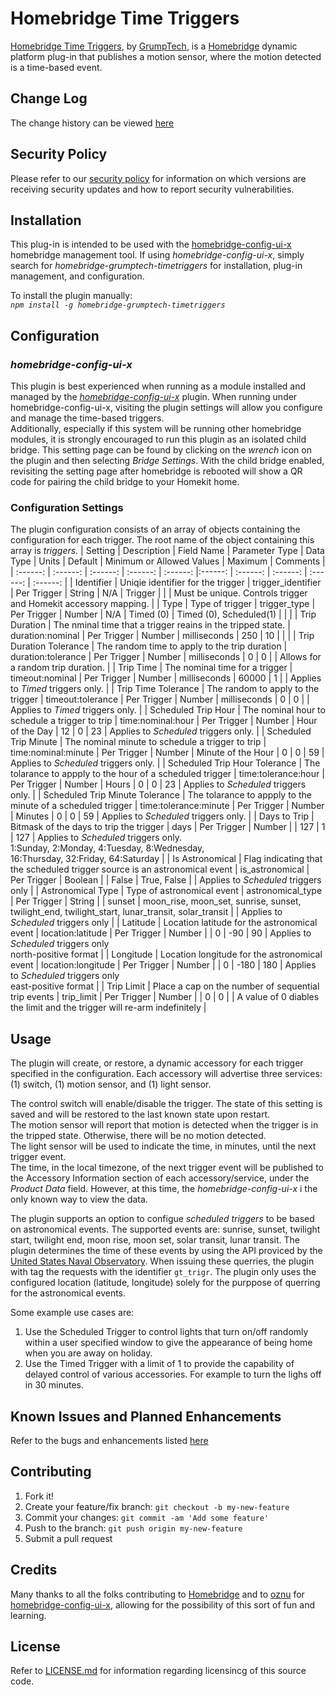 # Homebridge Time Triggers

[Homebridge Time Triggers](https://github.com/pricemi115/homebridge-grumptech-timetriggers), by [GrumpTech](https://github.com/pricemi115/), is a [Homebridge](https://homebridge.io) dynamic platform plug-in that publishes a motion sensor, where the motion detected is a time-based event.

## Change Log
The change history can be viewed [here](./CHANGELOG.md)

## Security Policy
Please refer to our [security policy](./SECURITY.md) for information on which versions are receiving security updates and how to report security vulnerabilities.

## Installation
This plug-in is intended to be used with the [homebridge-config-ui-x](https://www.npmjs.com/package/homebridge-config-ui-x) homebridge management tool. If using _homebridge-config-ui-x_, simply search for _homebridge-grumptech-timetriggers_ for installation, plug-in management, and configuration.

To install the plugin manually:
<br>_`npm install -g homebridge-grumptech-timetriggers`_

## Configuration
### _homebridge-config-ui-x_
This plugin is best experienced when running as a module installed and managed by the [_homebridge-config-ui-x_](https://www.npmjs.com/package/homebridge-config-ui-x) plugin. When running under homebridge-config-ui-x, visiting the plugin settings will allow you configure and manage the time-based triggers.<br/>
Additionally, especially if this system will be running other homebridge modules, it is strongly encouraged to run this plugin as an isolated child bridge. This setting page can be found by clicking on the _wrench_ icon on the plugin and then selecting _Bridge Settings_. With the child bridge enabled, revisiting the setting page after homebridge is rebooted will show a QR code for pairing the child bridge to your Homekit home.<br/>

### Configuration Settings
The plugin configuration consists of an array of objects containing the configuration for each trigger. The root name of the object containing this array is _triggers_.
| Setting | Description | Field Name | Parameter Type | Data Type | Units | Default | Minimum or Allowed Values | Maximum | Comments |
| :------: | :------: | :------: | :------: | :------: |:------: | :------: | :------: | :------: | :------: |
| Identifier | Uniqie identifier for the trigger | trigger_identifier | Per Trigger | String | N/A | Trigger | | | Must be unique. Controls trigger and Homekit accessory mapping. |
| Type | Type of trigger | trigger_type | Per Trigger | Number | N/A | Timed (0) | Timed (0), Scheduled(1) | | |
| Trip Duration | The nminal time that a trigger reains in the tripped state. | duration:nominal | Per Trigger | Number | milliseconds | 250 | 10 | | |
| Trip Duration Tolerance | The random time to apply to the trip duration | duration:tolerance | Per Trigger | Number | milliseconds | 0 | 0 | | Allows for a random trip duration. |
| Trip Time | The nominal time for a trigger | timeout:nominal | Per Trigger | Number | milliseconds | 60000 | 1 | | Applies to _Timed_ triggers only. |
| Trip Time Tolerance | The random to apply to the trigger | timeout:tolerance | Per Trigger | Number | milliseconds | 0 | 0 | | Applies to _Timed_ triggers only. |
| Scheduled Trip Hour | The nominal hour to schedule a trigger to trip | time:nominal:hour | Per Trigger | Number | Hour of the Day | 12 | 0 | 23 | Applies to _Scheduled_ triggers only. |
| Scheduled Trip Minute | The nominal minute to schedule a trigger to trip | time:nominal:minute | Per Trigger | Number | Minute of the Hour | 0 | 0 | 59 | Applies to _Scheduled_ triggers only. |
| Scheduled Trip Hour Tolerance | The tolarance to appply to the hour of a scheduled trigger | time:tolerance:hour | Per Trigger | Number | Hours | 0 | 0 | 23 | Applies to _Scheduled_ triggers only. |
| Scheduled Trip Minute Tolerance | The tolarance to appply to the minute of a scheduled trigger | time:tolerance:minute | Per Trigger | Number | Minutes | 0 | 0 | 59 | Applies to _Scheduled_ triggers only. |
| Days to Trip | Bitmask of the days to trip the trigger | days | Per Trigger | Number | | 127 | 1 | 127 |  Applies to _Scheduled_ triggers only.</br>1:Sunday, 2:Monday, 4:Tuesday, 8:Wednesday,</br>16:Thursday, 32:Friday, 64:Saturday |
| Is Astronomical | Flag indicating that the scheduled trigger source is an astronomical event | is_astronomical | Per Trigger | Boolean | | False | True, False | | Applies to _Scheduled_ triggers only |
| Astronomical Type | Type of astronomical event | astronomical_type | Per Trigger | String | | sunset | moon_rise, moon_set, sunrise, sunset, twilight_end, twilight_start, lunar_transit, solar_transit | | Applies to _Scheduled_ triggers only |
| Latitude | Location latitude for the astronomical event | location:latitude | Per Trigger | Number | | 0 | -90 | 90 | Applies to _Scheduled_ triggers only</br>north-positive format |
| Longitude | Location longitude for the astronomical event | location:longitude | Per Trigger | Number | | 0 | -180 | 180 | Applies to _Scheduled_ triggers only</br>east-positive format |
| Trip Limit | Place a cap on the number of sequential trip events | trip_limit | Per Trigger | Number | | 0 | 0 | | A value of 0 diables the limit and the trigger will re-arm indefinitely |

## Usage
The plugin will create, or restore, a dynamic accessory for each trigger specified in the configuration. Each accessory will advertise three services: (1) switch, (1) motion sensor, and (1) light sensor.

The control switch will enable/disable the trigger. The state of this setting is saved and will be restored to the last known state upon restart.</br>
The motion sensor will report that motion is detected when the trigger is in the tripped state. Otherwise, there will be no motion detected.</br>
The light sensor will be used to indicate the time, in minutes, until the next trigger event.</br>
The time, in the local timezone, of the next trigger event will be published to the Accessory Information section of each accessory/service, under the _Product Data_ field. However, at this time, the _homebridge-config-ui-x_ i the only known way to view the data.</br>

The plugin supports an option to configue _scheduled triggers_ to be based on astronomical events. The supported events are: sunrise, sunset, twilight start, twilight end, moon rise, moon set, solar transit, lunar transit. The plugin determines the time of these events by using the API proviced by the [United States Naval Observatory](https://aa.usno.navy.mil/data/api). When issuing these querries, the plugin with tag the requests with the identifier `gt_trigr`. The plugin only uses the configured location (latitude, longitude) solely for the purppose of querring for the astronomical events.

Some example use cases are:</br>
1. Use the Scheduled Trigger to control lights that turn on/off randomly within a user specified window to give the appearance of being home when you are away on holiday.
2. Use the Timed Trigger with a limit of 1 to provide the capability of delayed control of various accessories. For example to turn the lighs off in 30 minutes.

## Known Issues and Planned Enhancements
Refer to the bugs and enhancements listed [here](https://github.com/pricemi115/homebridge-grumptech-timetriggers/issues)

## Contributing
1. Fork it!
2. Create your feature/fix branch: `git checkout -b my-new-feature`
3. Commit your changes: `git commit -am 'Add some feature'`
4. Push to the branch: `git push origin my-new-feature`
5. Submit a pull request

## Credits
Many thanks to all the folks contributing to [Homebridge](https://homebridge.io) and to [oznu](https://github.com/oznu) for [homebridge-config-ui-x](https://www.npmjs.com/package/homebridge-config-ui-x), allowing for the possibility of this sort of fun and learning.

## License
Refer to [LICENSE.md](./LICENSE.md) for information regarding licensincg of this source code.
